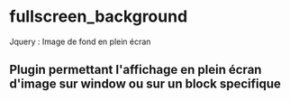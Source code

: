# fullscreen_background
Jquery : Image de fond en plein écran

## Plugin permettant l'affichage en plein écran d'image sur window ou sur un block specifique


